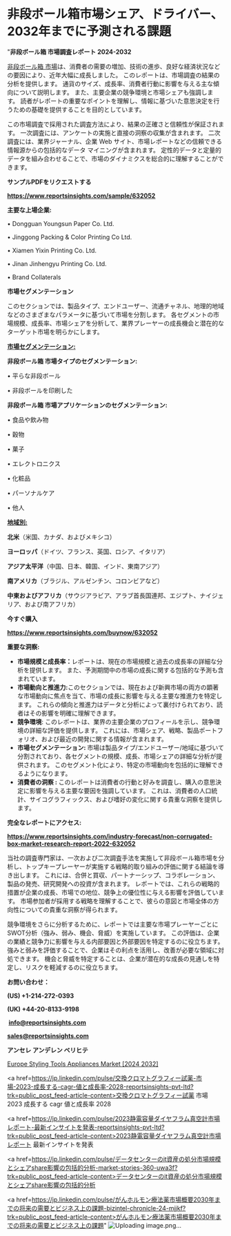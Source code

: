# 非段ボール箱市場シェア、ドライバー、2032年までに予測される課題

"<strong>非段ボール箱 市場調査レポート 2024-2032</strong>

<a href=https://www.reportsinsights.com/sample/632052>非段ボール箱 市場</a>は、消費者の需要の増加、技術の進歩、良好な経済状況などの要因により、近年大幅に成長しました。 このレポートは、市場調査の結果の分析を提供します。 通貨のサイズ、成長率、消費者行動に影響を与える主な傾向について説明します。 また、主要企業の競争環境と市場シェアも強調します。 読者がレポートの重要なポイントを理解し、情報に基づいた意思決定を行うための基礎を提供することを目的としています。

この市場調査で採用された調査方法により、結果の正確さと信頼性が保証されます。 一次調査には、アンケートの実施と直接の洞察の収集が含まれます。 二次調査には、業界ジャーナル、企業 Web サイト、市場レポートなどの信頼できる情報源からの包括的なデータ マイニングが含まれます。 定性的データと定量的データを組み合わせることで、市場のダイナミクスを総合的に理解することができます。

<strong><b>サンプルPDFをリクエストする</b></strong>

<a href=https://www.reportsinsights.com/sample/632052><strong><u>https://www.reportsinsights.com/sample/632052</u></strong></a>

<strong>主要な上場企業:</strong>

• Dongguan Youngsun Paper Co. Ltd.

• Jinggong Packing & Color Printing Co Ltd.

• Xiamen Yixin Printing Co. Ltd.

• Jinan Jinhengyu Printing Co. Ltd.

• Brand Collaterals

<strong>市場セグメンテーション</strong>

このセクションでは、製品タイプ、エンドユーザー、流通チャネル、地理的地域などのさまざまなパラメータに基づいて市場を分割します。 各セグメントの市場規模、成長率、市場シェアを分析して、業界プレーヤーの成長機会と潜在的なターゲット市場を明らかにします。

<strong><u>市場セグメンテーション</u></strong><strong><u>:</u></strong>

<strong>非段ボール箱 市場タイプのセグメンテーション:</strong>

• 平らな非段ボール

• 非段ボールを印刷した

<strong>非段ボール箱 市場アプリケーションのセグメンテーション:</strong>

• 食品や飲み物

• 穀物

• 菓子

• エレクトロニクス

• 化粧品

• パーソナルケア

• 他人

<strong><u>地域別</u></strong><strong><u>:</u></strong>

<strong>北米</strong>（米国、カナダ、およびメキシコ）

<strong>ヨーロッパ</strong>（ドイツ、フランス、英国、ロシア、イタリア）

<strong>アジア太平洋</strong>（中国、日本、韓国、インド、東南アジア）

<strong>南アメリカ</strong>（ブラジル、アルゼンチン、コロンビアなど）

<strong>中東およびアフリカ</strong>（サウジアラビア、アラブ首長国連邦、エジプト、ナイジェリア、および南アフリカ）

<strong>今すぐ購入</strong>

<a href=https://www.reportsinsights.com/buynow/632052><strong><u>https://www.reportsinsights.com/buynow/632052</u></strong></a>

<strong>重要な洞察:</strong>
<ul>
  <li><strong>市場規模と成長率：</strong>レポートは、現在の市場規模と過去の成長率の詳細な分析を提供します。 また、予測期間中の市場の成長に関する包括的な予測も含まれています。</li>
  <li><strong>市場動向と推進力:</strong>このセクションでは、現在および新興市場の両方の顕著な市場動向に焦点を当て、市場の成長に影響を与える主要な推進力を特定します。 これらの傾向と推進力はデータと分析によって裏付けられており、読者はその影響を明確に理解できます。</li>
  <li><strong>競争環境</strong>: このレポートは、業界の主要企業のプロフィールを示し、競争環境の詳細な評価を提供します。 これには、市場シェア、戦略、製品ポートフォリオ、および最近の開発に関する情報が含まれます。</li>
  <li><strong>市場セグメンテーション: </strong>市場は製品タイプ/エンドユーザー/地域に基づいて分割されており、各セグメントの規模、成長、市場シェアの詳細な分析が提供されます。 このセグメント化により、特定の市場動向を包括的に理解できるようになります。</li>
  <li><strong>消費者の洞察 : </strong>このレポートは消費者の行動と好みを調査し、購入の意思決定に影響を与える主要な要因を強調しています。 これは、消費者の人口統計、サイコグラフィックス、および嗜好の変化に関する貴重な洞察を提供します。</li>
</ul>
<strong>完全なレポートにアクセス:</strong>

<a href=https://www.reportsinsights.com/industry-forecast/non-corrugated-box-market-research-report-2022-632052><strong><u><b>https://www.reportsinsights.com/industry-forecast/non-corrugated-box-market-research-report-2022-632052</b></u></strong></a>

当社の調査専門家は、一次および二次調査手法を実施して非段ボール箱市場を分析し、トップキープレーヤーが実施する戦略的取り組みの評価に関する結論を導き出します。 これには、合併と買収、パートナーシップ、コラボレーション、製品の発売、研究開発への投資が含まれます。 レポートでは、これらの戦略的措置が企業の成長、市場での地位、競争上の優位性に与える影響を評価しています。 市場参加者が採用する戦略を理解することで、彼らの意図と市場全体の方向性についての貴重な洞察が得られます。

競争環境をさらに分析するために、レポートでは主要な市場プレーヤーごとにSWOT分析（強み、弱み、機会、脅威）を実施しています。 この評価は、企業の業績と競争力に影響を与える内部要因と外部要因を特定するのに役立ちます。 強みと弱みを評価することで、企業はその利点を活用し、改善が必要な領域に対処できます。 機会と脅威を特定することは、企業が潜在的な成長の見通しを特定し、リスクを軽減するのに役立ちます。

<strong>お問い合わせ：</strong>

<strong>(US) +1-214-272-0393</strong>

<strong>(UK) +44-20-8133-9198</strong>

<strong> </strong><a href=info@reportsinsights.com><strong><u>info@reportsinsights.com</u></strong></a>

<a href=sales@reportsinsights.com><strong><u>sales@reportsinsights.com</u></strong></a>

<strong>アンセレ アンデレン ベリヒテ</strong>

<a href=https://www.linkedin.com/pulse/europe-styling-tools-appliances-markets-analysis-lhfpf/>Europe Styling Tools Appliances Market [2024 2032]</a>

<a href=https://jp.linkedin.com/pulse/交換クロマトグラフィー試薬-市場-2023-成長する-cagr-値と成長率-2028-reportsinsights-pvt-ltd?trk=public_post_feed-article-content>交換クロマトグラフィー試薬 市場 2023 成長する cagr 値と成長率 2028</a>

<a href=https://jp.linkedin.com/pulse/2023静電容量ダイヤフラム真空計市場レポート-最新インサイトを発表-reportsinsights-pvt-ltd?trk=public_post_feed-article-content>2023静電容量ダイヤフラム真空計市場レポート 最新インサイトを発表</a>

<a href=https://jp.linkedin.com/pulse/データセンターのit資産の処分市場規模とシェアshare影響の包括的分析-market-stories-360-uwa3f?trk=public_post_feed-article-content>データセンターのit資産の処分市場規模とシェアshare影響の包括的分析</a>

<a href=https://jp.linkedin.com/pulse/がんホルモン療法薬市場概要2030年までの将来の需要とビジネス上の課題-bizintel-chronicle-24-mjjkf?trk=public_post_feed-article-content>がんホルモン療法薬市場概要2030年までの将来の需要とビジネス上の課題</a>"
![Uploading image.png…]()
